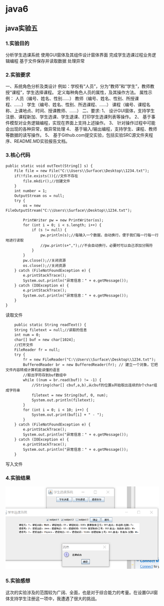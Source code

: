 # java6
## java实验五
### 1.实验目的
分析学生选课系统
使用GUI窗体及其组件设计窗体界面
完成学生选课过程业务逻辑编程
基于文件保存并读取数据
处理异常
### 2.实验要求
一、系统角色分析及类设计
例如：学校有“人员”，分为“教师”和“学生”，教师教授“课程”，学生选择课程。
定义每种角色人员的属性，及其操作方法。
属性示例：	人员（编号、姓名、性别……）
教师（编号、姓名、性别、所授课程、……）
			学生（编号、姓名、性别、所选课程、……）
			课程（编号、课程名称、上课地点、时间、授课教师、……）
二、要求:
1、	设计GUI窗体，支持学生注册、课程新加、学生选课、学生退课、打印学生选课列表等操作。
2、	基于事件模型对业务逻辑编程，实现在界面上支持上述操作。
3、	针对操作过程中可能会出现的各种异常，做异常处理
4、	基于输入/输出编程，支持学生、课程、教师等数据的读写操作。
5、	基于Github.com提交实验，包括实验SRC源文件夹程序、README.MD实验报告文档。
### 3.核心代码
    public static void outText(String[] s) {
        File file = new File("C:\\Users\\Surface\\Desktop\\1234.txt");
        if(!file.exists()){//文件不存在
            file.mkdir();//创建文件
        }
        int number = 1;
        OutputStream os = null;
        try {
            os = new FileOutputStream("C:\\Users\\Surface\\Desktop\\1234.txt");

            PrintWriter pw = new PrintWriter(os);
            for (int i = 0; i < s.length; i++) {
                if (s != null) {
                    pw.println(s);//每输入一个数据，自动换行，便于我们每一行每一行地进行读取
                    //pw.print(s+",");//不会自动换行，必要时可以自己添加分隔符
                }
            }
            pw.close();//关闭资源
            os.close();//关闭资源
        } catch (FileNotFoundException e) {
            e.printStackTrace();
            System.out.println("异常信息：" + e.getMessage());
        } catch (IOException e) {
            e.printStackTrace();
            System.out.println("异常信息：" + e.getMessage());
        }
    }
读取文件

        public static String readText() {
        String filetext = null;//读取的信息
        int num = 0;
        char[] buf = new char[1024];
        //打开文件
        FileReader fr = null;
        try {
            fr = new FileReader("C:\\Users\\Surface\\Desktop\\1234.txt");
            BufferedReader br = new BufferedReader(fr); // 建立一个对象，它把文件内容转成计算机能读懂的语言
            //取出字符存到buf数组中
            while ((num = br.read(buf)) != -1) {
                //String(char[] cbuf,a,b),从cbuf的位置a开始取出连续的b个char组成字符串
                filetext = new String(buf, 0, num);
                System.out.println(filetext);
            }
            for (int i = 0; i < 10; i++) {
                System.out.print(buf[i] + " - ");
            }
        } catch (FileNotFoundException e) {
            e.printStackTrace();
            System.out.println("异常信息：" + e.getMessage());
        } catch (IOException e) {
            e.printStackTrace();
            System.out.println("异常信息：" + e.getMessage());
        }
写入文件
### 4.实验结果
![images](https://github.com/Linjieken/java6/blob/master/%E5%BE%AE%E4%BF%A1%E6%88%AA%E5%9B%BE_20191209001207.png)
### 5.实验感想
这次的实验涉及的范围较为广阔、全面，也是对于综合能力的考量。在设置GUI窗体支持学生注册这一项中，我遭遇了很大的挑战。
